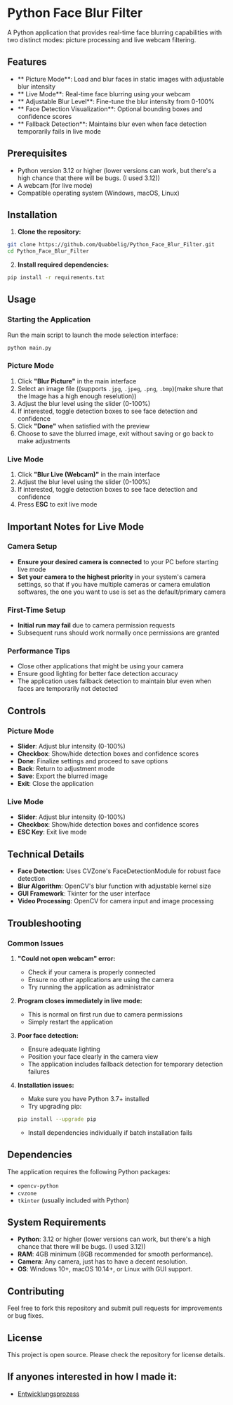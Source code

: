 #  Python Face Blur Filter

A Python application that provides real-time face blurring capabilities with two distinct modes: picture processing and live webcam filtering.

##  Features

- ** Picture Mode**: Load and blur faces in static images with adjustable blur intensity
- ** Live Mode**: Real-time face blurring using your webcam
- ** Adjustable Blur Level**: Fine-tune the blur intensity from 0-100%
- ** Face Detection Visualization**: Optional bounding boxes and confidence scores
- ** Fallback Detection**: Maintains blur even when face detection temporarily fails in live mode

##  Prerequisites

- Python version 3.12 or higher (lower versions can work, but there's a high chance that there will be bugs. (I used 3.12))
- A webcam (for live mode)
- Compatible operating system (Windows, macOS, Linux)

##  Installation

1. **Clone the repository:**
```bash
git clone https://github.com/Quabbelig/Python_Face_Blur_Filter.git
cd Python_Face_Blur_Filter
```

2. **Install required dependencies:**
```bash
pip install -r requirements.txt
```

##  Usage

### Starting the Application

Run the main script to launch the mode selection interface:

```bash
python main.py
```

### Picture Mode

1. Click **"Blur Picture"** in the main interface
2. Select an image file ((supports `.jpg`, `.jpeg`, `.png`, `.bmp`)(make shure that the Image has a high enough reselution))
3. Adjust the blur level using the slider (0-100%)
4. If interested, toggle detection boxes to see face detection and confidence
5. Click **"Done"** when satisfied with the preview
6. Choose to save the blurred image, exit without saving or go back to make adjustments

### Live Mode

1. Click **"Blur Live (Webcam)"** in the main interface
2. Adjust the blur level using the slider (0-100%)
3. If interested, toggle detection boxes to see face detection and confidence
4. Press **ESC** to exit live mode

## Important Notes for Live Mode

### Camera Setup
- **Ensure your desired camera is connected** to your PC before starting live mode
- **Set your camera to the highest priority** in your system's camera settings, so that if you have multiple cameras or camera emulation softwares, the one you want to use is set as the default/primary camera

### First-Time Setup
- **Initial run may fail** due to camera permission requests
- Subsequent runs should work normally once permissions are granted

### Performance Tips
- Close other applications that might be using your camera
- Ensure good lighting for better face detection accuracy
- The application uses fallback detection to maintain blur even when faces are temporarily not detected

## Controls

### Picture Mode
- **Slider**: Adjust blur intensity (0-100%)
- **Checkbox**: Show/hide detection boxes and confidence scores
- **Done**: Finalize settings and proceed to save options
- **Back**: Return to adjustment mode
- **Save**: Export the blurred image
- **Exit**: Close the application

### Live Mode
- **Slider**: Adjust blur intensity (0-100%)
- **Checkbox**: Show/hide detection boxes and confidence scores
- **ESC Key**: Exit live mode

## Technical Details

- **Face Detection**: Uses CVZone's FaceDetectionModule for robust face detection
- **Blur Algorithm**: OpenCV's blur function with adjustable kernel size
- **GUI Framework**: Tkinter for the user interface
- **Video Processing**: OpenCV for camera input and image processing

## Troubleshooting

### Common Issues

1. **"Could not open webcam" error:**
   - Check if your camera is properly connected
   - Ensure no other applications are using the camera
   - Try running the application as administrator

2. **Program closes immediately in live mode:**
   - This is normal on first run due to camera permissions
   - Simply restart the application

3. **Poor face detection:**
   - Ensure adequate lighting
   - Position your face clearly in the camera view
   - The application includes fallback detection for temporary detection failures

4. **Installation issues:**
   - Make sure you have Python 3.7+ installed
   - Try upgrading pip:
   ```bash
   pip install --upgrade pip
   ```
   - Install dependencies individually if batch installation fails

## Dependencies

The application requires the following Python packages:
- `opencv-python`
- `cvzone`
- `tkinter` (usually included with Python)

## System Requirements

- **Python**: 3.12 or higher (lower versions can work, but there's a high chance that there will be bugs. (I used 3.12))
- **RAM**: 4GB minimum (8GB recommended for smooth performance).
- **Camera**: Any camera, just has to have a decent resolution.
- **OS**: Windows 10+, macOS 10.14+, or Linux with GUI support.

## Contributing

Feel free to fork this repository and submit pull requests for improvements or bug fixes.

## License

This project is open source. Please check the repository for license details.

## If anyones interested in how I made it:

- [Entwicklungsprozess](./Entwicklungsprozess.md)
